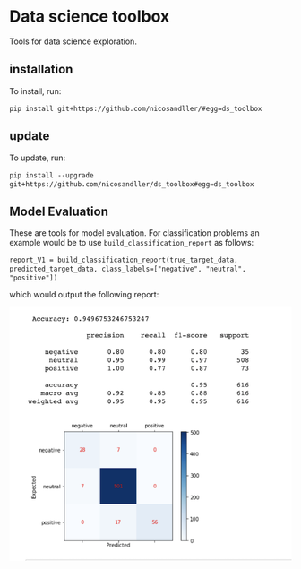 # Data science toolbox
Tools for data science exploration.


## installation
To install, run:
```
pip install git+https://github.com/nicosandller/#egg=ds_toolbox
```

## update
To update, run:
```
pip install --upgrade git+https://github.com/nicosandller/ds_toolbox#egg=ds_toolbox
```


## Model Evaluation

These are tools for model evaluation. For classification problems an example would be to use `build_classification_report` as follows:
```
report_V1 = build_classification_report(true_target_data, predicted_target_data, class_labels=["negative", "neutral", "positive"])
```
which would output the following report:

![classification_report](/screenshots/class_eval.png?raw=true&s=8 "Classification report example")
